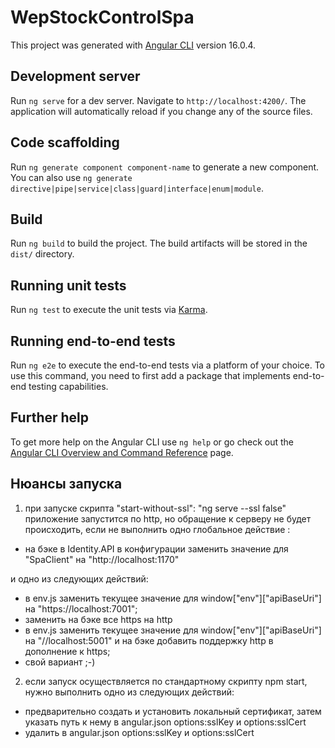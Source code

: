 # WepStockControlSpa

This project was generated with [Angular CLI](https://github.com/angular/angular-cli) version 16.0.4.

## Development server

Run `ng serve` for a dev server. Navigate to `http://localhost:4200/`. The application will automatically reload if you change any of the source files.

## Code scaffolding

Run `ng generate component component-name` to generate a new component. You can also use `ng generate directive|pipe|service|class|guard|interface|enum|module`.

## Build

Run `ng build` to build the project. The build artifacts will be stored in the `dist/` directory.

## Running unit tests

Run `ng test` to execute the unit tests via [Karma](https://karma-runner.github.io).

## Running end-to-end tests

Run `ng e2e` to execute the end-to-end tests via a platform of your choice. To use this command, you need to first add a package that implements end-to-end testing capabilities.

## Further help

To get more help on the Angular CLI use `ng help` or go check out the [Angular CLI Overview and Command Reference](https://angular.io/cli) page.

## Нюансы запуска 

1) при запуске скрипта "start-without-ssl": "ng serve --ssl false" приложение запустится по http, но обращение к серверу не будет происходить, если 
не выполнить одно глобальное действие : 

- на бэке в Identity.API в конфигурации заменить значение для  "SpaClient" на "http://localhost:1170" 

и одно из следующих действий: 
- в env.js заменить текущее значение для window["env"]["apiBaseUri"] на "https://localhost:7001";
- заменить на бэке все https на http
- в env.js заменить текущее значение для window["env"]["apiBaseUri"] на "//localhost:5001" и на бэке добавить поддержку http в дополнение к https;
- свой вариант ;-)

2) если запуск осуществляется по стандартному скрипту npm start, нужно выполнить одно из следующих действий:

- предварительно создать и установить локальный сертификат, затем указать путь к нему в angular.json options:sslKey и options:sslCert
- удалить в angular.json options:sslKey и options:sslCert